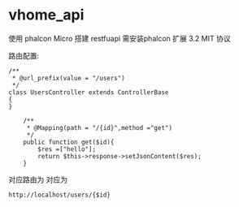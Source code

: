 # vhome_api
使用 phalcon Micro 搭建 restfuapi
需安装phalcon 扩展 3.2
MIT 协议

路由配置:
```$xslt
/**
 * @url_prefix(value = "/users")
 */
class UsersController extends ControllerBase
{
}
```

```$xslt
    /**
     * @Mapping(path = "/{id}",method ="get")
     */
    public function get($id){
        $res =["hello"];
        return $this->response->setJsonContent($res);
    }
```

对应路由为
对应为
```$xslt
http://localhost/users/{$id}
```
